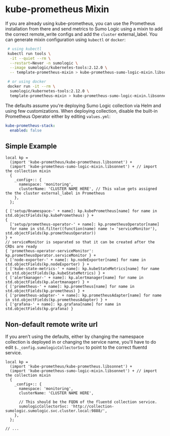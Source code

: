 # kube-prometheus Mixin

If you are already using kube-prometheus, you can use the Prometheus installation from there and send metrics to Sumo
Logic using a mixin to add the correct remote_write configs and add the `cluster` external_label.
You can generate mixin configuration using `kubectl` or `docker`:

```bash
 # using kubectl
 kubectl run tools \
  -it --quiet --rm \
  --restart=Never -n sumologic \
  --image sumologic/kubernetes-tools:2.12.0 \
  -- template-prometheus-mixin > kube-prometheus-sumo-logic-mixin.libsonnet

 # or using docker
 docker run -it --rm \
  sumologic/kubernetes-tools:2.12.0 \
  template-prometheus-mixin > kube-prometheus-sumo-logic-mixin.libsonnet
```

The defaults assume you're deploying Sumo Logic collection via Helm and using few customizations.
When deploying collection, disable the built-in Prometheus
Operator either by editing `values.yml`:

```yaml
kube-prometheus-stack:
  enabled: false
```

## Simple Example

```jsonnet
local kp =
  (import 'kube-prometheus/kube-prometheus.libsonnet') +
  (import 'kube-prometheus-sumo-logic-mixin.libsonnet') + // import the collection mixin
  {
    _config+:: {
      namespace: 'monitoring',
      clusterName: 'CLUSTER NAME HERE', // This value gets assigned the the cluster external_label in Prometheus
    },
  };

{ ['setup/0namespace-' + name]: kp.kubePrometheus[name] for name in std.objectFields(kp.kubePrometheus) } +
{
  ['setup/prometheus-operator-' + name]: kp.prometheusOperator[name]
  for name in std.filter((function(name) name != 'serviceMonitor'), std.objectFields(kp.prometheusOperator))
} +
// serviceMonitor is separated so that it can be created after the CRDs are ready
{ 'prometheus-operator-serviceMonitor': kp.prometheusOperator.serviceMonitor } +
{ ['node-exporter-' + name]: kp.nodeExporter[name] for name in std.objectFields(kp.nodeExporter) } +
{ ['kube-state-metrics-' + name]: kp.kubeStateMetrics[name] for name in std.objectFields(kp.kubeStateMetrics) } +
{ ['alertmanager-' + name]: kp.alertmanager[name] for name in std.objectFields(kp.alertmanager) } +
{ ['prometheus-' + name]: kp.prometheus[name] for name in std.objectFields(kp.prometheus) } +
{ ['prometheus-adapter-' + name]: kp.prometheusAdapter[name] for name in std.objectFields(kp.prometheusAdapter) } +
{ ['grafana-' + name]: kp.grafana[name] for name in std.objectFields(kp.grafana) }
```

## Non-default remote write url

If you aren't using the defaults, either by changing the namespace collection is deployed in or changing the service
name, you'll have to do edit `$._config.sumologicCollectorSvc` to point to the correct fluentd service.

```jsonnet
local kp =
  (import 'kube-prometheus/kube-prometheus.libsonnet') +
  (import 'kube-prometheus-sumo-logic-mixin.libsonnet') + // import the collection mixin
  {
    _config+:: {
      namespace: 'monitoring',
      clusterName: 'CLUSTER NAME HERE',

      // This should be the FQDN of the fluentd collection service.
      sumologicCollectorSvc: 'http://collection-sumologic.sumologic.svc.cluster.local:9888/',
    },
  };

// ...
```
